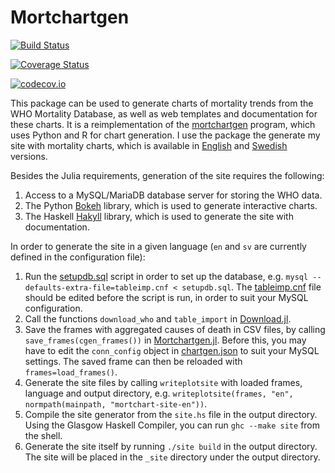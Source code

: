 # Mortchartgen

[![Build Status](https://travis-ci.org/klpn/Mortchartgen.jl.svg?branch=master)](https://travis-ci.org/klpn/Mortchartgen.jl)

[![Coverage Status](https://coveralls.io/repos/klpn/Mortchartgen.jl/badge.svg?branch=master&service=github)](https://coveralls.io/github/klpn/Mortchartgen.jl?branch=master)

[![codecov.io](http://codecov.io/github/klpn/Mortchartgen.jl/coverage.svg?branch=master)](http://codecov.io/github/klpn/Mortchartgen.jl?branch=master)

This package can be used to generate charts of mortality trends from the WHO
Mortality Database, as well as web templates and documentation for these charts. 
It is a reimplementation of the
[mortchartgen](https://github.com/klpn/mortchartgen) program, which uses Python and R
for chart generation. I use the package the generate my site with mortality
charts, which is available in [English](http://mortchart-en.klpn.se/) and
[Swedish](http://mortchart.klpn.se) versions.

Besides the Julia requirements, generation of the site requires the following:

1. Access to a MySQL/MariaDB database server for storing the WHO data.
2. The Python [Bokeh](https://github.com/bokeh/bokeh) library, which is used to
   generate interactive charts.
3. The Haskell [Hakyll](https://github.com/jaspervdj/hakyll) library,
   which is used to generate the site with documentation.

In order to generate the site in a given language (`en` and `sv` are currently
defined in the configuration file):

1. Run the
   [setupdb.sql](https://github.com/klpn/Mortchartgen.jl/blob/master/data/setupdb.sql)
   script in order to set up the database, e.g. `mysql
   --defaults-extra-file=tableimp.cnf < setupdb.sql`. The
   [tableimp.cnf](https://github.com/klpn/Mortchartgen.jl/blob/master/data/tableimp.cnf)
   file should be edited before the script is run, in order to suit your MySQL
   configuration.
2. Call the functions `download_who` and `table_import` in
   [Download.jl](https://github.com/klpn/Mortchartgen.jl/blob/master/src/Download.jl).
3. Save the frames with aggregated causes of death in CSV files, by calling
   `save_frames(cgen_frames())` in
   [Mortchartgen.jl](https://github.com/klpn/Mortchartgen.jl/blob/master/src/Mortchartgen.jl).
   Before this, you may have to edit the `conn_config` object in
   [chartgen.json](https://github.com/klpn/Mortchartgen.jl/blob/master/data/chartgen.json)
   to suit your MySQL settings.
   The saved frame can then be reloaded with `frames=load_frames()`.
4. Generate the site files by calling `writeplotsite` with loaded frames, language
   and output directory, e.g. `writeplotsite(frames, "en", normpath(mainpath,
   "mortchart-site-en"))`.
5. Compile the site generator from the `site.hs` file in the output directory.
   Using the Glasgow Haskell Compiler, you can run `ghc --make site` from the shell.
6. Generate the site itself by running `./site build` in the output directory.
   The site will be placed in the `_site` directory under the output directory.
